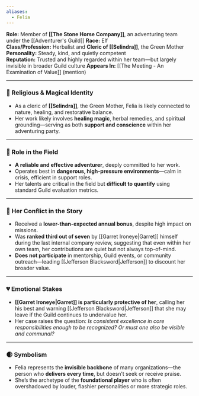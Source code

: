 ```yaml
---
aliases:
  - Felia
---
```


**Role:** Member of **[[The Stone Horse Company]]**, an adventuring team under the [[Adventurer's Guild]]
**Race:** Elf  
**Class/Profession:** Herbalist and **Cleric of [[Selindra]]**, the Green Mother  
**Personality:** Steady, kind, and quietly competent  
**Reputation:** Trusted and highly regarded within her team—but largely invisible in broader Guild culture
**Appears In:** [[The Meeting - An Examination of Value]] (mention)

---

### 🌱 Religious & Magical Identity

- As a cleric of **[[Selindra]]**, the Green Mother, Felia is likely connected to nature, healing, and restorative balance.
- Her work likely involves **healing magic**, herbal remedies, and spiritual grounding—serving as both **support and conscience** within her adventuring party.

---

### 🧰 Role in the Field

- **A reliable and effective adventurer**, deeply committed to her work.
- Operates best in **dangerous, high-pressure environments**—calm in crisis, efficient in support roles.
- Her talents are critical in the field but **difficult to quantify** using standard Guild evaluation metrics.

---

### 🧩 Her Conflict in the Story

- Received a **lower-than-expected annual bonus**, despite high impact on missions.
- Was **ranked third out of seven** by [[Garret Ironeye|Garret]] himself during the last internal company review, suggesting that even within her own team, her contributions are quiet but not always top-of-mind.
- **Does not participate** in mentorship, Guild events, or community outreach—leading [[Jefferson Blacksword|Jefferson]] to discount her broader value.

---

### 💔 Emotional Stakes

- **[[Garret Ironeye|Garret]] is particularly protective of her**, calling her his best and warning [[Jefferson Blacksword|Jefferson]] that she may leave if the Guild continues to undervalue her.
- Her case raises the question: _Is consistent excellence in core responsibilities enough to be recognized? Or must one also be visible and communal?_

---

### 🌒 Symbolism

- Felia represents the **invisible backbone** of many organizations—the person who **delivers every time**, but doesn’t seek or receive praise.
- She’s the archetype of the **foundational player** who is often overshadowed by louder, flashier personalities or more strategic roles.